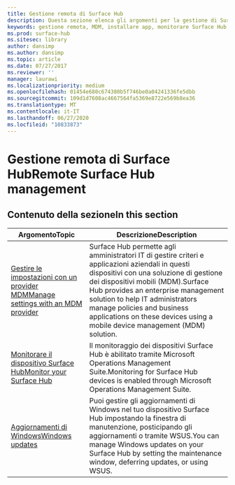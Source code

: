 ```yaml
---
title: Gestione remota di Surface Hub
description: Questa sezione elenca gli argomenti per la gestione di Surface Hub.
keywords: gestione remota, MDM, installare app, monitorare Surface Hub, Operations Management Suite, OMS
ms.prod: surface-hub
ms.sitesec: library
author: dansimp
ms.author: dansimp
ms.topic: article
ms.date: 07/27/2017
ms.reviewer: ''
manager: laurawi
ms.localizationpriority: medium
ms.openlocfilehash: 01454e680c674380b5f746be0a04241336fe5dbb
ms.sourcegitcommit: 109d1d7608ac4667564fa5369e8722e569b8ea36
ms.translationtype: MT
ms.contentlocale: it-IT
ms.lasthandoff: 06/27/2020
ms.locfileid: "10833873"
---
```

# <span data-ttu-id="2b87a-104">Gestione remota di Surface Hub</span><span class="sxs-lookup"><span data-stu-id="2b87a-104">Remote Surface Hub management</span></span>

## <span data-ttu-id="2b87a-105">Contenuto della sezione</span><span class="sxs-lookup"><span data-stu-id="2b87a-105">In this section</span></span>

|<span data-ttu-id="2b87a-106">Argomento</span><span class="sxs-lookup"><span data-stu-id="2b87a-106">Topic</span></span> | <span data-ttu-id="2b87a-107">Descrizione</span><span class="sxs-lookup"><span data-stu-id="2b87a-107">Description</span></span>|
| ------ | --------------- |
| [<span data-ttu-id="2b87a-108">Gestire le impostazioni con un provider MDM</span><span class="sxs-lookup"><span data-stu-id="2b87a-108">Manage settings with an MDM provider</span></span>]( https://technet.microsoft.com/itpro/surface-hub/manage-settings-with-mdm-for-surface-hub) | <span data-ttu-id="2b87a-109">Surface Hub permette agli amministratori IT di gestire criteri e applicazioni aziendali in questi dispositivi con una soluzione di gestione dei dispositivi mobili (MDM).</span><span class="sxs-lookup"><span data-stu-id="2b87a-109">Surface Hub provides an enterprise management solution to help IT administrators manage policies and business applications on these devices using a mobile device management (MDM) solution.</span></span>|
| [<span data-ttu-id="2b87a-110">Monitorare il dispositivo Surface Hub</span><span class="sxs-lookup"><span data-stu-id="2b87a-110">Monitor your Surface Hub</span></span>]( https://technet.microsoft.com/itpro/surface-hub/monitor-surface-hub) | <span data-ttu-id="2b87a-111">Il monitoraggio dei dispositivi Surface Hub è abilitato tramite Microsoft Operations Management Suite.</span><span class="sxs-lookup"><span data-stu-id="2b87a-111">Monitoring for Surface Hub devices is enabled through Microsoft Operations Management Suite.</span></span>|
| [<span data-ttu-id="2b87a-112">Aggiornamenti di Windows</span><span class="sxs-lookup"><span data-stu-id="2b87a-112">Windows updates</span></span>](https://technet.microsoft.com/itpro/surface-hub/manage-windows-updates-for-surface-hub) | <span data-ttu-id="2b87a-113">Puoi gestire gli aggiornamenti di Windows nel tuo dispositivo Surface Hub impostando la finestra di manutenzione, posticipando gli aggiornamenti o tramite WSUS.</span><span class="sxs-lookup"><span data-stu-id="2b87a-113">You can manage Windows updates on your Surface Hub by setting the maintenance window, deferring updates, or using WSUS.</span></span>|
